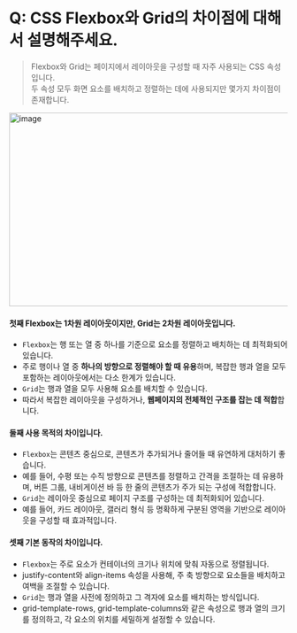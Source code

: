 # Q: CSS Flexbox와 Grid의 차이점에 대해서 설명해주세요.

> Flexbox와 Grid는 페이지에서 레이아웃을 구성할 때 자주 사용되는 CSS 속성입니다.  
> 두 속성 모두 화면 요소를 배치하고 정렬하는 데에 사용되지만 몇가지 차이점이 존재합니다.

<img width="750" height="350" alt="image" src="https://github.com/user-attachments/assets/c75dfdb1-d63d-423a-b635-8217e174d16c" />

#### 첫째 Flexbox는 1차원 레이아웃이지만, Grid는 2차원 레이아웃입니다.
  - `Flexbox`는 행 또는 열 중 하나를 기준으로 요소를 정렬하고 배치하는 데 최적화되어 있습니다. 
  - 주로 행이나 열 중 **하나의 방향으로 정렬해야 할 때 유용**하며, 복잡한 행과 열을 모두 포함하는 레이아웃에서는 다소 한계가 있습니다.
  - `Grid`는 행과 열을 모두 사용해 요소를 배치할 수 있습니다. 
  - 따라서 복잡한 레이아웃을 구성하거나, **웹페이지의 전체적인 구조를 잡는 데 적합**합니다.

#### 둘째 사용 목적의 차이입니다.
  - `Flexbox`는 콘텐츠 중심으로, 콘텐츠가 추가되거나 줄어들 때 유연하게 대처하기 좋습니다. 
  - 예를 들어, 수평 또는 수직 방향으로 콘텐츠를 정렬하고 간격을 조절하는 데 유용하며, 버튼 그룹, 내비게이션 바 등 한 줄의 콘텐츠가 주가 되는 구성에 적합합니다.
  - `Grid`는 레이아웃 중심으로 페이지 구조를 구성하는 데 최적화되어 있습니다. 
  - 예를 들어, 카드 레이아웃, 갤러리 형식 등 명확하게 구분된 영역을 기반으로 레이아웃을 구성할 때 효과적입니다.

#### 셋째 기본 동작의 차이입니다.
  - `Flexbox`는 주로 요소가 컨테이너의 크기나 위치에 맞춰 자동으로 정렬됩니다. 
  - justify-content와 align-items 속성을 사용해, 주 축 방향으로 요소들을 배치하고 여백을 조절할 수 있습니다.
  - `Grid`는 행과 열을 사전에 정의하고 그 격자에 요소를 배치하는 방식입니다.
  - grid-template-rows, grid-template-columns와 같은 속성으로 행과 열의 크기를 정의하고, 각 요소의 위치를 세밀하게 설정할 수 있습니다.
